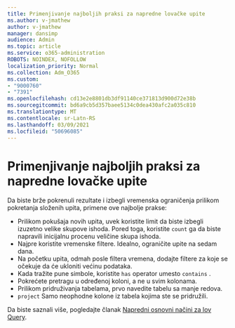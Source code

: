 ```yaml
---
title: Primenjivanje najboljih praksi za napredne lovačke upite
ms.author: v-jmathew
author: v-jmathew
manager: dansimp
audience: Admin
ms.topic: article
ms.service: o365-administration
ROBOTS: NOINDEX, NOFOLLOW
localization_priority: Normal
ms.collection: Adm_O365
ms.custom:
- "9000760"
- "7391"
ms.openlocfilehash: cd13e2e8801db3df91140ce371813d900d72e38b
ms.sourcegitcommit: bd6a9cb5d357baee5134c0dea430afc2a035c810
ms.translationtype: MT
ms.contentlocale: sr-Latn-RS
ms.lasthandoff: 03/09/2021
ms.locfileid: "50696085"
---
```

# <a name="apply-best-practices-for-advanced-hunting-queries"></a>Primenjivanje najboljih praksi za napredne lovačke upite

Da biste brže pokrenuli rezultate i izbegli vremenska ograničenja prilikom pokretanja složenih upita, primene ove najbolje prakse:

- Prilikom pokušaja novih upita, uvek koristite limit da biste izbegli izuzetno velike skupove ishoda. Pored toga, koristite `count` ga da biste napravili inicijalnu procenu veličine skupa ishoda.
- Najpre koristite vremenske filtere. Idealno, ograničite upite na sedam dana.
- Na početku upita, odmah posle filtera vremena, dodajte filtere za koje se očekuje da će ukloniti većinu podataka.
- Kada tražite pune simbole, koristite `has` operator umesto `contains` .
- Pokrećete pretragu u određenoj koloni, a ne u svim kolonama.
- Prilikom pridruživanja tabelama, prvo navedite tabelu sa manje redova.
- `project` Samo neophodne kolone iz tabela kojima ste se pridružili.

Da biste saznali više, pogledajte članak [Napredni osnovni načini za lov Query](https://go.microsoft.com/fwlink/?linkid=2144812).
